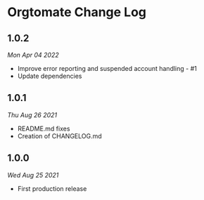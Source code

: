 # Orgtomate Change Log

## 1.0.2
*Mon Apr 04 2022*

 * Improve error reporting and suspended account handling - #1
 * Update dependencies

## 1.0.1
*Thu Aug 26 2021*

 * README.md fixes
 * Creation of CHANGELOG.md

## 1.0.0
*Wed Aug 25 2021*

 * First production release
